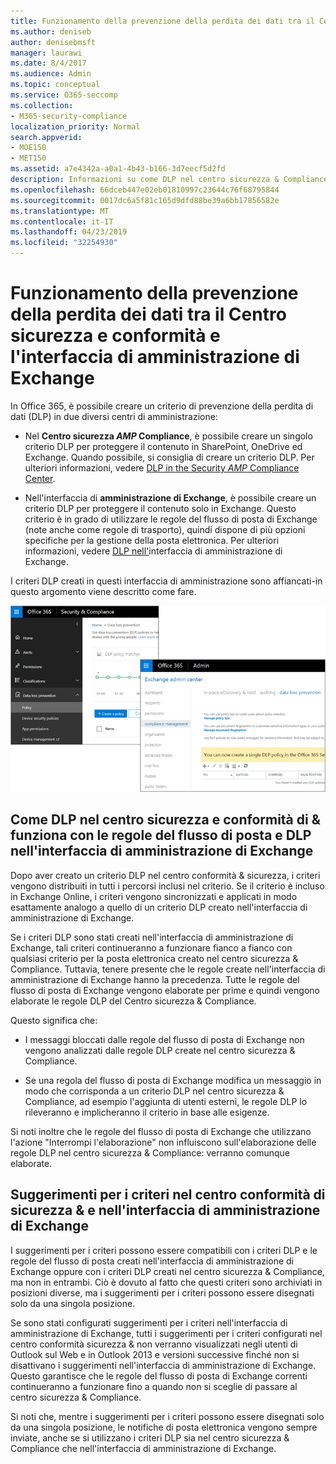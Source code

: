 ```yaml
---
title: Funzionamento della prevenzione della perdita dei dati tra il Centro sicurezza e conformità e l'interfaccia di amministrazione di Exchange
ms.author: deniseb
author: denisebmsft
manager: laurawi
ms.date: 8/4/2017
ms.audience: Admin
ms.topic: conceptual
ms.service: O365-seccomp
ms.collection:
- M365-security-compliance
localization_priority: Normal
search.appverid:
- MOE150
- MET150
ms.assetid: a7e4342a-a0a1-4b43-b166-3d7eecf5d2fd
description: Informazioni su come DLP nel centro sicurezza & Compliance funziona con le regole del flusso di posta e DLP (regole di trasporto) nell'interfaccia di amministrazione di Exchange.
ms.openlocfilehash: 66dceb447e02eb01810997c23644c76f68795844
ms.sourcegitcommit: 0017dc6a5f81c165d9dfd88be39a6bb17856582e
ms.translationtype: MT
ms.contentlocale: it-IT
ms.lasthandoff: 04/23/2019
ms.locfileid: "32254930"
---
```

# <a name="how-dlp-works-between-the-security--compliance-center-and-exchange-admin-center"></a>Funzionamento della prevenzione della perdita dei dati tra il Centro sicurezza e conformità e l'interfaccia di amministrazione di Exchange

In Office 365, è possibile creare un criterio di prevenzione della perdita di dati (DLP) in due diversi centri di amministrazione:
  
- Nel **Centro sicurezza _AMP_ Compliance**, è possibile creare un singolo criterio DLP per proteggere il contenuto in SharePoint, OneDrive ed Exchange. Quando possibile, si consiglia di creare un criterio DLP. Per ulteriori informazioni, vedere [DLP in the Security _AMP_ Compliance Center](data-loss-prevention-policies.md).
    
- Nell'interfaccia di **amministrazione di Exchange**, è possibile creare un criterio DLP per proteggere il contenuto solo in Exchange. Questo criterio è in grado di utilizzare le regole del flusso di posta di Exchange (note anche come regole di trasporto), quindi dispone di più opzioni specifiche per la gestione della posta elettronica. Per ulteriori informazioni, vedere [DLP nell'](https://go.microsoft.com/fwlink/?linkid=852311)interfaccia di amministrazione di Exchange.
    
I criteri DLP creati in questi interfaccia di amministrazione sono affiancati-in questo argomento viene descritto come fare.
  
![Pagine DLP in centro sicurezza e conformità e interfaccia di amministrazione di Exchange](media/d3eaa7e7-3b16-457b-bd9c-26707f7b584f.png)
  
## <a name="how-dlp-in-the-security--compliance-center-works-with-dlp-and-mail-flow-rules-in-the-exchange-admin-center"></a>Come DLP nel centro sicurezza e conformità di & funziona con le regole del flusso di posta e DLP nell'interfaccia di amministrazione di Exchange

Dopo aver creato un criterio DLP nel centro conformità & sicurezza, i criteri vengono distribuiti in tutti i percorsi inclusi nel criterio. Se il criterio è incluso in Exchange Online, i criteri vengono sincronizzati e applicati in modo esattamente analogo a quello di un criterio DLP creato nell'interfaccia di amministrazione di Exchange. 
  
Se i criteri DLP sono stati creati nell'interfaccia di amministrazione di Exchange, tali criteri continueranno a funzionare fianco a fianco con qualsiasi criterio per la posta elettronica creato nel centro sicurezza & Compliance. Tuttavia, tenere presente che le regole create nell'interfaccia di amministrazione di Exchange hanno la precedenza. Tutte le regole del flusso di posta di Exchange vengono elaborate per prime e quindi vengono elaborate le regole DLP del Centro sicurezza & Compliance.
  
Questo significa che:
  
- I messaggi bloccati dalle regole del flusso di posta di Exchange non vengono analizzati dalle regole DLP create nel centro sicurezza & Compliance.
    
- Se una regola del flusso di posta di Exchange modifica un messaggio in modo che corrisponda a un criterio DLP nel centro sicurezza & Compliance, ad esempio l'aggiunta di utenti esterni, le regole DLP lo rileveranno e implicheranno il criterio in base alle esigenze.
    
Si noti inoltre che le regole del flusso di posta di Exchange che utilizzano l'azione "Interrompi l'elaborazione" non influiscono sull'elaborazione delle regole DLP nel centro sicurezza & Compliance: verranno comunque elaborate.
  
## <a name="policy-tips-in-the-security--compliance-center-vs-the-exchange-admin-center"></a>Suggerimenti per i criteri nel centro conformità di sicurezza & e nell'interfaccia di amministrazione di Exchange

I suggerimenti per i criteri possono essere compatibili con i criteri DLP e le regole del flusso di posta creati nell'interfaccia di amministrazione di Exchange oppure con i criteri DLP creati nel centro sicurezza & Compliance, ma non in entrambi. Ciò è dovuto al fatto che questi criteri sono archiviati in posizioni diverse, ma i suggerimenti per i criteri possono essere disegnati solo da una singola posizione.
  
Se sono stati configurati suggerimenti per i criteri nell'interfaccia di amministrazione di Exchange, tutti i suggerimenti per i criteri configurati nel centro conformità sicurezza & non verranno visualizzati negli utenti di Outlook sul Web e in Outlook 2013 e versioni successive finché non si disattivano i suggerimenti nell'interfaccia di amministrazione di Exchange. Questo garantisce che le regole del flusso di posta di Exchange correnti continueranno a funzionare fino a quando non si sceglie di passare al centro sicurezza & Compliance.
  
Si noti che, mentre i suggerimenti per i criteri possono essere disegnati solo da una singola posizione, le notifiche di posta elettronica vengono sempre inviate, anche se si utilizzano i criteri DLP sia nel centro sicurezza & Compliance che nell'interfaccia di amministrazione di Exchange.
  

